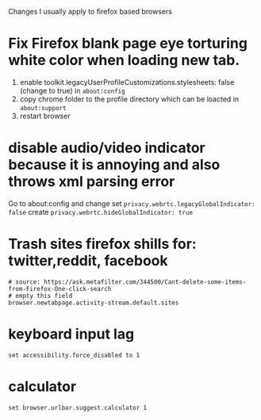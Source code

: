 Changes I usually apply to firefox based browsers

# Fix Firefox blank page eye torturing white color when loading new tab.
1. enable toolkit.legacyUserProfileCustomizations.stylesheets: false (change to true) in `about:config`
2. copy chrome folder to the profile directory which can be loacted in `about:support`
3. restart browser

# disable audio/video indicator because it is annoying and also throws xml parsing error
Go to about:config and change 
set `privacy.webrtc.legacyGlobalIndicator: false`
create `privacy.webrtc.hideGlobalIndicator: true`


# Trash sites firefox shills for: twitter,reddit, facebook
```
# source: https://ask.metafilter.com/344500/Cant-delete-some-items-from-Firefox-One-click-search
# empty this field
browser.newtabpage.activity-stream.default.sites
```


# keyboard input lag
```
set accessibility.force_disabled to 1
```

# calculator
```
set browser.urlbar.suggest.calculator 1
```
